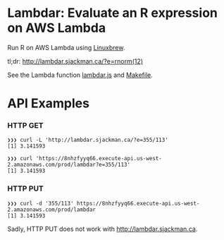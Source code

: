 # Lambdar: Evaluate an R expression on AWS Lambda

Run R on AWS Lambda using [Linuxbrew](http://linuxbrew.sh).

tl;dr: <http://lambdar.sjackman.ca/?e=rnorm(12)>

See the Lambda function [lambdar.js](lambdar.js) and [Makefile](Makefile).

# API Examples

### HTTP GET

```
❯❯❯ curl -L 'http://lambdar.sjackman.ca/?e=355/113'
[1] 3.141593
```

```
❯❯❯ curl 'https://8nhzfyyq66.execute-api.us-west-2.amazonaws.com/prod/lambdar?e=355/113'
[1] 3.141593
```

### HTTP PUT

```
❯❯❯ curl -d '355/113' https://8nhzfyyq66.execute-api.us-west-2.amazonaws.com/prod/lambdar
[1] 3.141593
```

Sadly, HTTP PUT does not work with http://lambdar.sjackman.ca.
